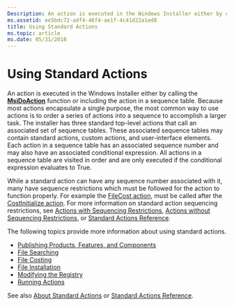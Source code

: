 ```yaml
---
Description: An action is executed in the Windows Installer either by calling the MsiDoAction function or including the action in a sequence table.
ms.assetid: ee5bdc72-adf4-46f4-ae1f-4c41d22a1ed8
title: Using Standard Actions
ms.topic: article
ms.date: 05/31/2018
---
```


# Using Standard Actions

An action is executed in the Windows Installer either by calling the [**MsiDoAction**](/windows/desktop/api/Msiquery/nf-msiquery-msidoactiona) function or including the action in a sequence table. Because most actions encapsulate a single purpose, the most common way to use actions is to order a series of actions into a sequence to accomplish a larger task. The installer has three standard top-level actions that call an associated set of sequence tables. These associated sequence tables may contain standard actions, custom actions, and user-interface elements. Each action in a sequence table has an associated sequence number and may also have an associated conditional expression. All actions in a sequence table are visited in order and are only executed if the conditional expression evaluates to True.

While a standard action can have any sequence number associated with it, many have sequence restrictions which must be followed for the action to function properly. For example the [FileCost action](filecost-action.md), must be called after the [CostInitialize action](costinitialize-action.md). For more information on standard action sequencing restrictions, see [Actions with Sequencing Restrictions](actions-with-sequencing-restrictions.md), [Actions without Sequencing Restrictions](actions-without-sequencing-restrictions.md), or [Standard Actions Reference](standard-actions-reference.md).

The following topics provide more information about using standard actions.

-   [Publishing Products, Features, and Components](publishing-products-features-and-components.md)
-   [File Searching](file-searching.md)
-   [File Costing](file-costing.md)
-   [File Installation](file-installation.md)
-   [Modifying the Registry](modifying-the-registry.md)
-   [Running Actions](running-actions.md)

See also [About Standard Actions](about-standard-actions.md) or [Standard Actions Reference](standard-actions-reference.md).

 

 




